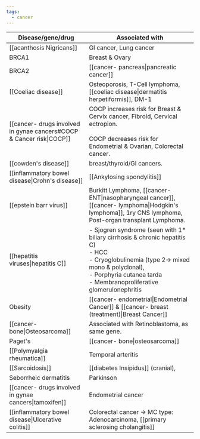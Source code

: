 ```yaml
---
tags:
  - cancer
---
```


| Disease/gene/drug                                                    | Associated with                                                                                                                                                                                                         |
| -------------------------------------------------------------------- | ----------------------------------------------------------------------------------------------------------------------------------------------------------------------------------------------------------------------- |
| [[acanthosis Nigricans]]                                             | GI cancer, Lung cancer                                                                                                                                                                                                  |
| BRCA1                                                                | Breast & Ovary                                                                                                                                                                                                          |
| BRCA2                                                                | [[cancer- pancreas\|pancreatic cancer]]                                                                                                                                                                                 |
| [[Coeliac disease]]                                                  | Osteoporosis, T-Cell lymphoma, [[coeliac disease\|dermatitis herpetiformis]], DM-1                                                                                                                                      |
| [[cancer- drugs involved in gynae cancers#COCP & Cancer risk\|COCP]] | COCP increases risk for Breast & Cervix cancer, Fibroid, Cervical ectropion.<br><br>COCP decreases risk for Endometrial & Ovarian, Colorectal cancer.                                                                   |
| [[cowden's disease]]                                                 | breast/thyroid/GI cancers.                                                                                                                                                                                              |
| [[inflammatory bowel disease\|Crohn's disease]]                      | [[Ankylosing spondylitis]]                                                                                                                                                                                              |
| [[epstein barr virus]]                                               | Burkitt Lymphoma, [[cancer- ENT\|nasopharyngeal cancer]], [[cancer- lymphoma\|Hodgkin's lymphoma]], 1ry CNS lymphoma, Post-organ transplant Lymphoma.                                                                   |
| [[hepatitis viruses\|hepatitis C]]                                   | - Sjogren syndrome (seen with 1* biliary cirrhosis & chronic hepatitis C)<br>- HCC<br>- Cryoglobulinemia (type 2-> mixed mono & polyclonal),<br>- Porphyria cutanea tarda<br>- Membranoproliferative glomerulonephritis |
| Obesity                                                              | [[cancer- endometrial\|Endometrial Cancer]] & [[cancer- breast (treatment)\|Breast Cancer]]                                                                                                                             |
| [[cancer- bone\|Osteosarcoma]]                                       | Associated with Retinoblastoma, as same gene.                                                                                                                                                                           |
| Paget's                                                              | [[cancer- bone\|osteosarcoma]]                                                                                                                                                                                          |
| [[Polymyalgia rheumatica]]                                           | Temporal arteritis                                                                                                                                                                                                      |
| [[Sarcoidosis]]                                                      | [[diabetes Insipidus]] (cranial),                                                                                                                                                                                       |
| Seborrheic dermatitis                                                | Parkinson                                                                                                                                                                                                               |
| [[cancer- drugs involved in gynae cancers\|tamoxifen]]               | Endometrial cancer                                                                                                                                                                                                      |
| [[inflammatory bowel disease\|Ulcerative colitis]]                   | Colorectal cancer -> MC type: Adenocarcinoma, [[primary sclerosing cholangitis]]                                                                                                                                        |

